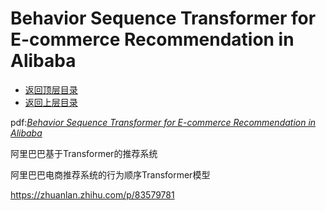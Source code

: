 # Behavior Sequence Transformer for E-commerce Recommendation in Alibaba

- [返回顶层目录](../../../SUMMARY.md)
- [返回上层目录](../industry-application.md)



pdf:[*Behavior Sequence Transformer for E-commerce Recommendation in Alibaba*](https://arxiv.org/pdf/1905.06874.pdf)



阿里巴巴基于Transformer的推荐系统

阿里巴巴电商推荐系统的行为顺序Transformer模型

<https://zhuanlan.zhihu.com/p/83579781>